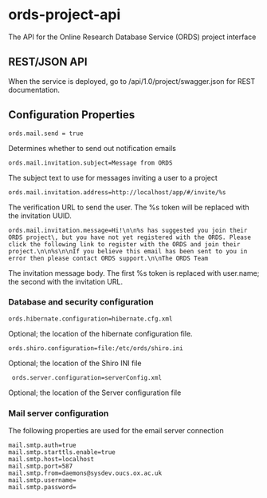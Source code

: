 # ords-project-api

The API for the Online Research Database Service (ORDS) project interface

## REST/JSON API

When the service is deployed, go to /api/1.0/project/swagger.json for REST documentation.

## Configuration Properties

    ords.mail.send = true

Determines whether to send out notification emails

    ords.mail.invitation.subject=Message from ORDS

The subject text to use for messages inviting a user to a project

    ords.mail.invitation.address=http://localhost/app/#/invite/%s

The verification URL to send the user. The %s token will be replaced with the invitation UUID.

    ords.mail.invitation.message=Hi!\n\n%s has suggested you join their ORDS project\, but you have not yet registered with the ORDS. Please click the following link to register with the ORDS and join their project.\n\n%s\n\nIf you believe this email has been sent to you in error then please contact ORDS support.\n\nThe ORDS Team

The invitation message body. The first %s token is replaced with user.name; the second with the invitation URL.

### Database and security configuration

    ords.hibernate.configuration=hibernate.cfg.xml

Optional; the location of the hibernate configuration file.

    ords.shiro.configuration=file:/etc/ords/shiro.ini

Optional; the location of the Shiro INI file

     ords.server.configuration=serverConfig.xml

Optional; the location of the Server configuration file

### Mail server configuration

The following properties are used for the email server connection

    mail.smtp.auth=true
    mail.smtp.starttls.enable=true
    mail.smtp.host=localhost
    mail.smtp.port=587
    mail.smtp.from=daemons@sysdev.oucs.ox.ac.uk
    mail.smtp.username=
    mail.smtp.password=


